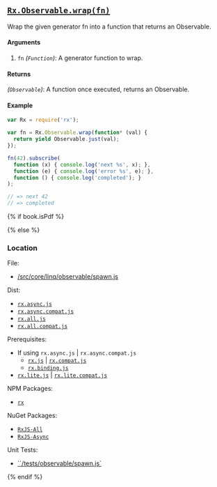 ## [`Rx.Observable.wrap(fn)`](https://github.com/Reactive-Extensions/RxJS/blob/master/src/core/linq/observable/spawn.js)

Wrap the given generator fn into a function that returns an Observable.

#### Arguments
1. `fn` *(`Function`)*: A generator function to wrap.

#### Returns
*(`Observable`)*: A function once executed, returns an Observable.

#### Example
```js
var Rx = require('rx');

var fn = Rx.Observable.wrap(function* (val) {
  return yield Observable.just(val);
});

fn(42).subscribe(
  function (x) { console.log('next %s', x); },
  function (e) { console.log('error %s', e); },
  function () { console.log('completed'); }
);

// => next 42
// => completed
```

{% if book.isPdf %}



{% else %}

### Location

File:
- [/src/core/linq/observable/spawn.js](https://github.com/Reactive-Extensions/RxJS/blob/master/src/core/linq/observable/spawn.js)

Dist:
- [`rx.async.js`](https://github.com/Reactive-Extensions/RxJS/blob/master/dist/rx.async.js)
- [`rx.async.compat.js`](https://github.com/Reactive-Extensions/RxJS/blob/master/dist/rx.async.compat.js)
- [`rx.all.js`](https://github.com/Reactive-Extensions/RxJS/blob/master/dist/rx.all.js)
- [`rx.all.compat.js`](https://github.com/Reactive-Extensions/RxJS/blob/master/dist/rx.all.compat.js)

Prerequisites:
- If using `rx.async.js` | `rx.async.compat.js`
    - [`rx.js`](https://github.com/Reactive-Extensions/RxJS/blob/master/dist/rx.js) | [`rx.compat.js`](https://github.com/Reactive-Extensions/RxJS/blob/master/dist/rx.compat.js)
    - [`rx.binding.js`](https://github.com/Reactive-Extensions/RxJS/blob/master/dist/rx.binding.js)
- [`rx.lite.js`](https://github.com/Reactive-Extensions/RxJS/blob/master/dist/rx.js) | [`rx.lite.compat.js`](https://github.com/Reactive-Extensions/RxJS/blob/master/dist/rx.lite.compat.js)

NPM Packages:
- [`rx`](https://www.npmjs.org/package/rx)

NuGet Packages:
- [`RxJS-All`](http://www.nuget.org/packages/RxJS-All/)
- [`RxJS-Async`](http://www.nuget.org/packages/RxJS-Async)

Unit Tests:
- [``/tests/observable/spawn.js`](https://github.com/Reactive-Extensions/RxJS/blob/master/tests/observable/spawn.js)

{% endif %}

